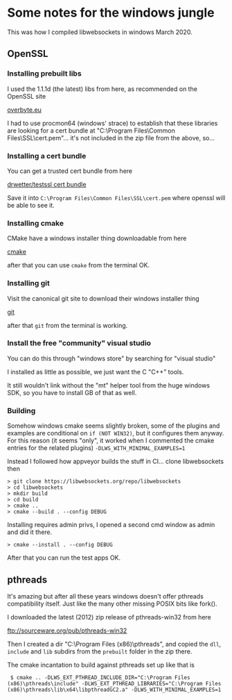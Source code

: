 # Some notes for the windows jungle

This was how I compiled libwebsockets in windows March 2020.

## OpenSSL

### Installing prebuilt libs

I used the 1.1.1d (the latest) libs from here, as recommended on the OpenSSL site

[overbyte.eu](https:..wiki.overbyte.eu/wiki/index.php/ICS_Download#Download_OpenSSL_Binaries_.28required_for_SSL-enabled_components.29)

I had to use procmon64 (windows' strace) to establish that these libraries are
looking for a cert bundle at "C:\Program Files\Common Files\SSL\cert.pem"... it's not
included in the zip file from the above, so...

### Installing a cert bundle

You can get a trusted cert bundle from here

[drwetter/testssl cert bundle](https://raw.githubusercontent.com/drwetter/testssl.sh/3.1dev/etc/Microsoft.pem)

Save it into `C:\Program Files\Common Files\SSL\cert.pem` where openssl will be able to see it.

### Installing cmake

CMake have a windows installer thing downloadable from here

[cmake](https://cmake.org/download/)

after that you can use `cmake` from the terminal OK.

### Installing git

Visit the canonical git site to download their windows installer thing

[git](https://git-scm.com/download/win)

after that `git` from the terminal is working.

### Install the free "community" visual studio

You can do this through "windows store" by searching for "visual studio"

I installed as little as possible, we just want the C "C++" tools.

It still wouldn't link without the "mt" helper tool from the
huge windows SDK, so you have to install GB of that as well.

### Building

Somehow windows cmake seems slightly broken, some of the plugins and
examples are conditional on `if (NOT WIN32)`, but it configures them
anyway.  For this reason (it seems "only", it worked when I commented the
cmake entries for the related plugins) `-DLWS_WITH_MINIMAL_EXAMPLES=1`

Instead I followed how appveyor builds the stuff in CI... clone libwebsockets then

```
> git clone https://libwebsockets.org/repo/libwebsockets
> cd libwebsockets
> mkdir build
> cd build
> cmake ..
> cmake --build . --config DEBUG
```

Installing requires admin privs, I opened a second cmd window as admin and did it
there.

```
> cmake --install . --config DEBUG
```

After that you can run the test apps OK.

## pthreads

It's amazing but after all these years windows doesn't offer pthreads compatibility
itself.  Just like the many other missing POSIX bits like fork().

I downloaded the latest (2012) zip release of pthreads-win32 from here

ftp://sourceware.org/pub/pthreads-win32

Then I created a dir "C:\Program Files (x86)\pthreads", and copied the `dll`,
`include` and `lib` subdirs from the `prebuilt` folder in the zip there.

The cmake incantation to build against pthreads set up like that is

```
 $ cmake .. -DLWS_EXT_PTHREAD_INCLUDE_DIR="C:\Program Files (x86)\pthreads\include" -DLWS_EXT_PTHREAD_LIBRARIES="C:\Program Files (x86)\pthreads\lib\x64\libpthreadGC2.a" -DLWS_WITH_MINIMAL_EXAMPLES=1
```

